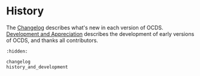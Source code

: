 # History

The [Changelog](changelog) describes what's new in each version of OCDS. [Development and Appreciation](history_and_development) describes the development of early versions of OCDS, and thanks all contributors.

```{toctree}
:hidden:

changelog
history_and_development
```
